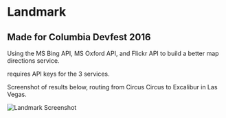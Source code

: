 # Landmark
## Made for Columbia Devfest 2016

Using the MS Bing API, MS Oxford API, and Flickr API to build a better map directions service. 

requires API keys for the 3 services. 

Screenshot of results below, routing from Circus Circus to Excalibur in Las Vegas.

![Landmark Screenshot](https://github.com/benlowkh/Landmark/blob/master/landmark-screenshot.png)
